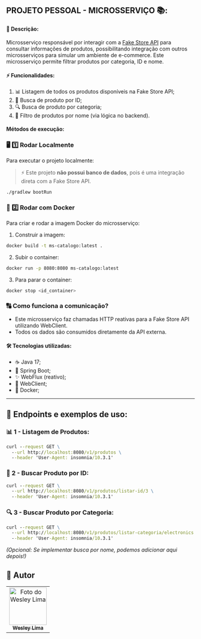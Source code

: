 ## PROJETO PESSOAL - MICROSSERVIÇO  📚:

#### 📖 Descrição:

Microsserviço responsável por interagir com a [Fake Store API](https://fakestoreapi.com/) para consultar informações de produtos, possibilitando integração com outros microsserviços para simular um ambiente de e-commerce. Este microsserviço permite filtrar produtos por categoria, ID e nome.

#### ⚡ Funcionalidades:

1. 📊 Listagem de todos os produtos disponíveis na Fake Store API;
2. 🔖 Busca de produto por ID;
3. 🔍 Busca de produto por categoria;
4. 🔎 Filtro de produtos por nome (via lógica no backend).

#### Métodos de execução:

### 🖥️ **1️⃣ Rodar Localmente**

Para executar o projeto localmente:

> ⚡ Este projeto **não possui banco de dados**, pois é uma integração direta com a Fake Store API.

```sh
./gradlew bootRun
```

### 🔄 **2️⃣ Rodar com Docker**

Para criar e rodar a imagem Docker do microsserviço:

1. Construir a imagem:

```sh
docker build -t ms-catalogo:latest .
```

2. Subir o container:

```sh
docker run -p 8080:8080 ms-catalogo:latest
```

3. Para parar o container:

```sh
docker stop <id_container>
```

### 🔠 Como funciona a comunicação?

- Este microsserviço faz chamadas HTTP reativas para a Fake Store API utilizando WebClient.
- Todos os dados são consumidos diretamente da API externa.

#### 🛠️ Tecnologias utilizadas:

- ☕ Java 17;
- 🍃 Spring Boot;
- ✨ WebFlux (reativo);
- 🤖 WebClient;
- 📡 Docker;

---

## 📌 Endpoints e exemplos de uso:

### 📊 1 - Listagem de Produtos:

```cmd
curl --request GET \
  --url http://localhost:8080/v1/produtos \
  --header 'User-Agent: insomnia/10.3.1'
```

### 🔖 2 - Buscar Produto por ID:

```cmd
curl --request GET \
  --url http://localhost:8080/v1/produtos/listar-id/3 \
  --header 'User-Agent: insomnia/10.3.1'
```

### 🔍 3 - Buscar Produto por Categoria:

```cmd
curl --request GET \
  --url http://localhost:8080/v1/produtos/listar-categoria/electronics \
  --header 'User-Agent: insomnia/10.3.1'
```

*(Opcional: Se implementar busca por nome, podemos adicionar aqui depois!)*

## 🚚 Autor

<table>
  <tr>
    <td align="center">
      <a href="https://www.linkedin.com/in/wesley-lima-244405251/" title="Wesley Lima">
        <img src="https://media.licdn.com/dms/image/v2/D4D03AQEVAsL2UL6A0w/profile-displayphoto-shrink_400_400/profile-displayphoto-shrink_400_400/0/1721323972268?e=1746662400&v=beta&t=4_2RDPgz5FqJ2G-yRQk3y0vWMVRpSeAPKMAO7IOFXeE" width="100px;" alt="Foto do Wesley Lima"/><br>
        <sub>
          <b>Wesley Lima</b>
        </sub>
      </a>
    </td>
  </tr>
</table>
